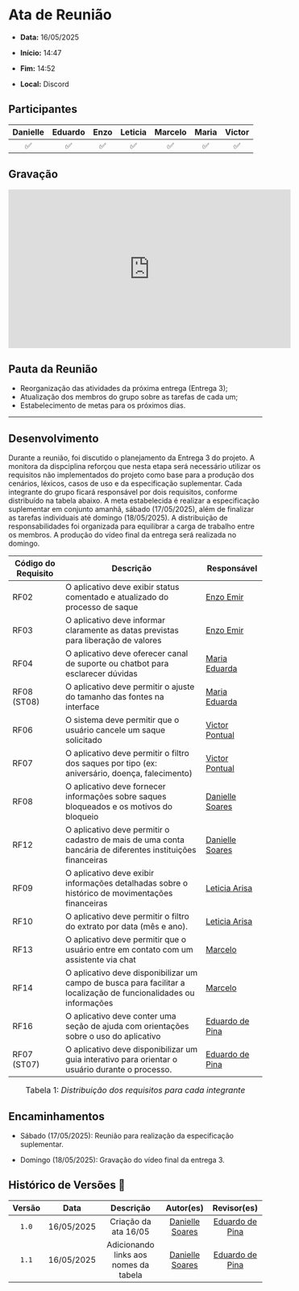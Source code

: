 # Ata de Reunião 

- **Data:** 16/05/2025

- **Início:** 14:47

- **Fim:** 14:52

- **Local:** Discord

## Participantes

| Danielle | Eduardo | Enzo | Leticia | Marcelo | Maria | Victor |
| :-: | :-: | :-: | :-: | :-: | :-: | :-: |
| ✅ | ✅ | ✅ | ✅ | ✅ | ✅ | ✅ |


## Gravação

<p style="text-align: center">
<iframe width="560" height="315" src="https://www.youtube.com/embed/QH1LlvCwenQ?si=g6_kT6h852KaaQGc" title="YouTube video player" frameborder="0" allow="accelerometer; autoplay; clipboard-write; encrypted-media; gyroscope; picture-in-picture; web-share" referrerpolicy="strict-origin-when-cross-origin" allowfullscreen></iframe>
</p>

## Pauta da Reunião

- Reorganização das atividades da próxima entrega (Entrega 3);
- Atualização dos membros do grupo sobre as tarefas de cada um;
- Estabelecimento de metas para os próximos dias.

---

## Desenvolvimento

Durante a reunião, foi discutido o planejamento da Entrega 3 do projeto. A monitora da dispciplina reforçou que nesta etapa será necessário utilizar os requisitos não implementados do projeto como base para a produção dos cenários, léxicos, casos de uso e da especificação suplementar. Cada integrante do grupo ficará responsável por dois requisitos, conforme distribuído na tabela abaixo. A meta estabelecida é realizar a especificação suplementar em conjunto amanhã, sábado (17/05/2025), além de finalizar as tarefas individuais até domingo (18/05/2025). A distribuição de responsabilidades foi organizada para equilibrar a carga de trabalho entre os membros. A produção do vídeo final da entrega será realizada no domingo.

| Código do Requisito | Descrição                                                                                                         | Responsável                                              |
| ------------------- | ----------------------------------------------------------------------------------------------------------------- | -------------------------------------------------------- |
| RF02                | O aplicativo deve exibir status comentado e atualizado do processo de saque                                       | [Enzo Emir](https://github.com/EnzoEmir)                 |
| RF03                | O aplicativo deve informar claramente as datas previstas para liberação de valores                                | [Enzo Emir](https://github.com/EnzoEmir)                 |
| RF04                | O aplicativo deve oferecer canal de suporte ou chatbot para esclarecer dúvidas                                    | [Maria Eduarda](https://github.com/dudaa28)              |
| RF08 (ST08)         | O aplicativo deve permitir o ajuste do tamanho das fontes na interface                                            | [Maria Eduarda](https://github.com/dudaa28)              |
| RF06                | O sistema deve permitir que o usuário cancele um saque solicitado                                                 | [Victor Pontual](https://github.com/VictorPontual)       |
| RF07                | O aplicativo deve permitir o filtro dos saques por tipo (ex: aniversário, doença, falecimento)                    | [Victor Pontual](https://github.com/VictorPontual)       |
| RF08                | O aplicativo deve fornecer informações sobre saques bloqueados e os motivos do bloqueio                           | [Danielle Soares](https://github.com/danielle-soaress)                                          |
| RF12                | O aplicativo deve permitir o cadastro de mais de uma conta bancária de diferentes instituições financeiras        | [Danielle Soares](https://github.com/danielle-soaress)                                          |
| RF09                | O aplicativo deve exibir informações detalhadas sobre o histórico de movimentações financeiras                    | [Leticia Arisa](https://github.com/Leticia-Arisa-K-Higa) |
| RF10                | O aplicativo deve permitir o filtro do extrato por data (mês e ano).                                              | [Leticia Arisa](https://github.com/Leticia-Arisa-K-Higa) |
| RF13                | O aplicativo deve permitir que o usuário entre em contato com um assistente via chat                              | [Marcelo](https://github.com/MM4k)                       |
| RF14                | O aplicativo deve disponibilizar um campo de busca para facilitar a localização de funcionalidades ou informações | [Marcelo](https://github.com/MM4k)                       |
| RF16                | O aplicativo deve conter uma seção de ajuda com orientações sobre o uso do aplicativo                             | [Eduardo de Pina](https://github.com/eduardodpms)        |
| RF07 (ST07)         | O aplicativo deve disponibilizar um guia interativo para orientar o usuário durante o processo.                   | [Eduardo de Pina](https://github.com/eduardodpms)        |

<font size="3"><p style="text-align: center">Tabela 1: *Distribuição dos requisitos para cada integrante*</p></font>
## Encaminhamentos

- Sábado (17/05/2025): Reunião para realização da especificação suplementar.

- Domingo (18/05/2025): Gravação do vídeo final da entrega 3.


## Histórico de Versões 📅

| Versão | Data | Descrição | Autor(es) | Revisor(es) |
| :-: | :-: | :-: | :-: | :-: |
| `1.0`  | 16/05/2025 | Criação da ata 16/05 | [Danielle Soares](https://github.com/danielle-soaress) | [Eduardo de Pina](https://github.com/eduardodpms) |
| `1.1`  | 16/05/2025 | Adicionando links aos nomes da tabela | [Danielle Soares](https://github.com/danielle-soaress) | [Eduardo de Pina](https://github.com/eduardodpms) |